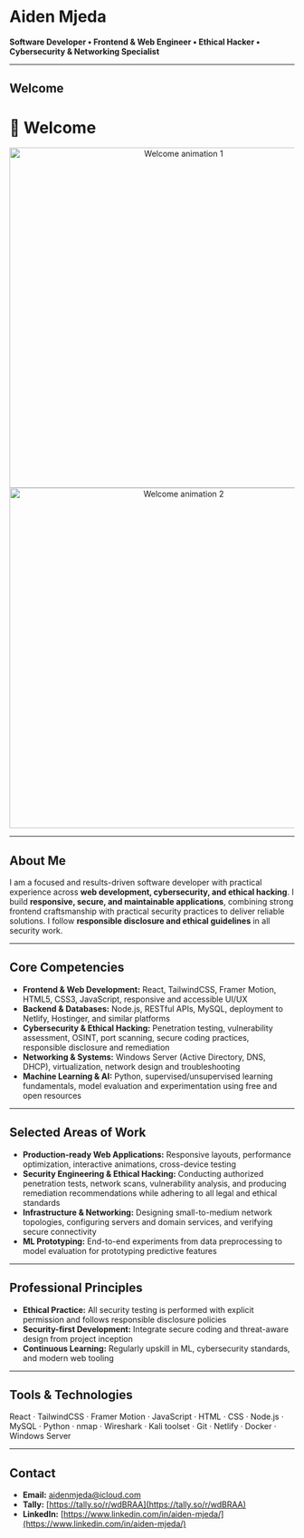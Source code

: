 # Aiden Mjeda

**Software Developer • Frontend & Web Engineer • Ethical Hacker • Cybersecurity & Networking Specialist**

---
## Welcome

# 🎥 Welcome

<p align="center">

  <img src="https://github.com/user-attachments/assets/81c50c7f-565c-454f-bf59-09e37c083b62" width="600" alt="Welcome animation 1" />
  <img src="https://github.com/user-attachments/assets/739ddd3c-eb32-49d2-87b4-612cee1b6290" width="600" alt="Welcome animation 2" />
</p>


---

## About Me
I am a focused and results-driven software developer with practical experience across **web development, cybersecurity, and ethical hacking**. I build **responsive, secure, and maintainable applications**, combining strong frontend craftsmanship with practical security practices to deliver reliable solutions. I follow **responsible disclosure and ethical guidelines** in all security work.

---

## Core Competencies

- **Frontend & Web Development:** React, TailwindCSS, Framer Motion, HTML5, CSS3, JavaScript, responsive and accessible UI/UX  
- **Backend & Databases:** Node.js, RESTful APIs, MySQL, deployment to Netlify, Hostinger, and similar platforms  
- **Cybersecurity & Ethical Hacking:** Penetration testing, vulnerability assessment, OSINT, port scanning, secure coding practices, responsible disclosure and remediation  
- **Networking & Systems:** Windows Server (Active Directory, DNS, DHCP), virtualization, network design and troubleshooting  
- **Machine Learning & AI:** Python, supervised/unsupervised learning fundamentals, model evaluation and experimentation using free and open resources  

---

## Selected Areas of Work

- **Production-ready Web Applications:** Responsive layouts, performance optimization, interactive animations, cross-device testing  
- **Security Engineering & Ethical Hacking:** Conducting authorized penetration tests, network scans, vulnerability analysis, and producing remediation recommendations while adhering to all legal and ethical standards  
- **Infrastructure & Networking:** Designing small-to-medium network topologies, configuring servers and domain services, and verifying secure connectivity  
- **ML Prototyping:** End-to-end experiments from data preprocessing to model evaluation for prototyping predictive features  

---

## Professional Principles

- **Ethical Practice:** All security testing is performed with explicit permission and follows responsible disclosure policies  
- **Security-first Development:** Integrate secure coding and threat-aware design from project inception  
- **Continuous Learning:** Regularly upskill in ML, cybersecurity standards, and modern web tooling  

---

## Tools & Technologies

React · TailwindCSS · Framer Motion · JavaScript · HTML · CSS · Node.js · MySQL · Python · nmap · Wireshark · Kali toolset · Git · Netlify · Docker · Windows Server  

---



## Contact

- **Email:** [aidenmjeda@icloud.com](mailto:aidenmjeda@icloud.com)  
- **Tally:** [https://tally.so/r/wdBRAA](https://tally.so/r/wdBRAA)  
- **LinkedIn:** [https://www.linkedin.com/in/aiden-mjeda/](https://www.linkedin.com/in/aiden-mjeda/)
